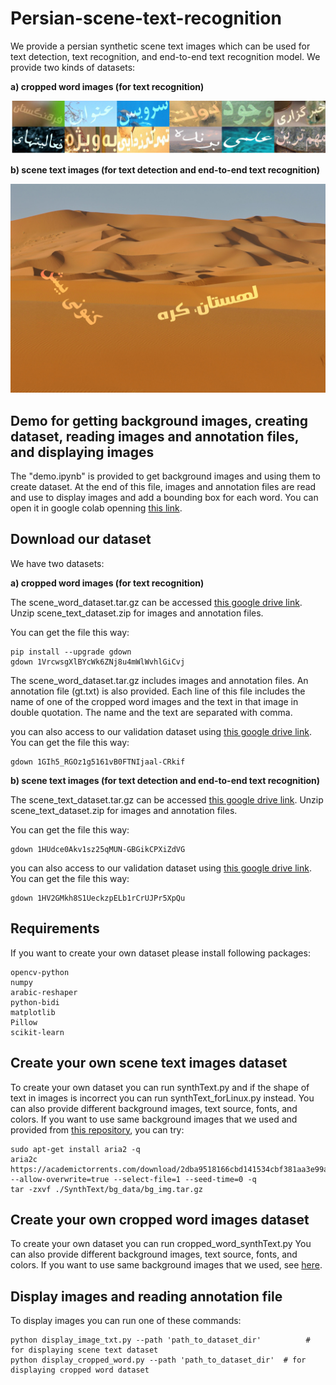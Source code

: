 # Persian-scene-text-recognition

We provide a persian synthetic scene text images which can be used for text detection, text recognition, and end-to-end text recognition model.
We provide two kinds of datasets:

**a) cropped word images (for text recognition)**

![sample image of cropped word images](scene_word_images.jpg)

**b) scene text images (for text detection and end-to-end text recognition)**

![sample image of scene text images](scene_text_image.jpg)


## Demo for getting background images, creating dataset, reading images and annotation files, and displaying images
The "demo.ipynb" is provided to get background images and using them to create dataset. At the end of this file, images and annotation files are read and use to display images and add a bounding box for each word.
You can open it in google colab openning [this link](https://colab.research.google.com/drive/1FKBEh6MyVKw0v953UflHDecYT6Uhufwb?usp=sharing).


## Download our dataset
We have two datasets:

**a) cropped word images (for text recognition)**

The scene_word_dataset.tar.gz can be accessed [this google drive link](https://drive.google.com/file/d/1VrcwsgXlBYcWk6ZNj8u4mWlWvhlGiCvj/view?usp=sharing).
Unzip scene_text_dataset.zip for images and annotation files.

You can get the file this way:
```
pip install --upgrade gdown
gdown 1VrcwsgXlBYcWk6ZNj8u4mWlWvhlGiCvj
```


The scene_word_dataset.tar.gz includes images and annotation files. An annotation file (gt.txt) is also provided. Each line of this file includes the name of one of the cropped word images and the text in that image in double quotation. The name and the text are separated with comma.

you can also access to our validation dataset using [this google drive link](https://drive.google.com/file/d/1GIh5_RGOz1g5161vB0FTNIjaal-CRkif/view?usp=sharing).
You can get the file this way:
```
gdown 1GIh5_RGOz1g5161vB0FTNIjaal-CRkif
```

**b) scene text images (for text detection and end-to-end text recognition)**

The scene_text_dataset.tar.gz can be accessed [this google drive link](https://drive.google.com/file/d/1HUdce0Akv1sz25qMUN-GBGikCPXiZdVG/view?usp=sharing).
Unzip scene_text_dataset.zip for images and annotation files.

You can get the file this way:
```
gdown 1HUdce0Akv1sz25qMUN-GBGikCPXiZdVG
```

you can also access to our validation dataset using [this google drive link](https://drive.google.com/file/d/1HV2GMkh8S1UeckzpELb1rCrUJPr5XpQu/view?usp=sharing).
You can get the file this way:
```
gdown 1HV2GMkh8S1UeckzpELb1rCrUJPr5XpQu
```

## Requirements
If you want to create your own dataset please install following packages:
```
opencv-python
numpy
arabic-reshaper
python-bidi
matplotlib
Pillow
scikit-learn
```
## Create your own scene text images dataset
To create your own dataset you can run synthText.py and if the shape of text in images is incorrect you can run synthText_forLinux.py instead.
You can also provide different background images, text source, fonts, and colors.
If you want to use same background images that we used and provided from [this repository](https://github.com/ankush-me/SynthText), you can try:
```
sudo apt-get install aria2 -q
aria2c https://academictorrents.com/download/2dba9518166cbd141534cbf381aa3e99a087e83c.torrent --allow-overwrite=true --select-file=1 --seed-time=0 -q
tar -zxvf ./SynthText/bg_data/bg_img.tar.gz
```

## Create your own cropped word images dataset
To create your own dataset you can run cropped_word_synthText.py
You can also provide different background images, text source, fonts, and colors.
If you want to use same background images that we used, see [here](https://github.com/zekavat-ITRC/Persian-scene-text-recognition-Dataset#create-your-own-scene-text-images-dataset).

## Display images and reading annotation file
To display images you can run one of these commands:
```
python display_image_txt.py --path 'path_to_dataset_dir'          # for displaying scene text dataset
python display_cropped_word.py --path 'path_to_dataset_dir'  # for displaying cropped word dataset


```
